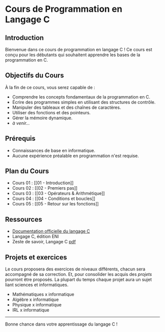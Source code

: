 # Cours de Programmation en Langage C

## Introduction

Bienvenue dans ce cours de programmation en langage C ! Ce cours est conçu pour les débutants qui souhaitent apprendre les bases de la programmation en C.

## Objectifs du Cours

À la fin de ce cours, vous serez capable de :

- Comprendre les concepts fondamentaux de la programmation en C.
- Écrire des programmes simples en utilisant des structures de contrôle.
- Manipuler des tableaux et des chaînes de caractères.
- Utiliser des fonctions et des pointeurs.
- Gérer la mémoire dynamique.
- *à venir...*

## Prérequis

- Connaissances de base en informatique.
- Aucune expérience préalable en programmation n'est requise.

## Plan du Cours

- Cours 01 : [[01 - Introduction]]
- Cours 02 : [[02 - Premiers pas]]
- Cours 03 : [[03 - Opérateurs & Arithmétique]]
- Cours 04 : [[04 - Conditions et boucles]]
- Cours 05 : [[05 - Retour sur les fonctions]]

## Ressources

- [Documentation officielle du langage C](https://en.cppreference.com/w/c)
- Langage C, édition ENI
- Zeste de savoir, Langage C [pdf](https://zestedesavoir.com/tutoriels/pdf/755/le-langage-c-1.pdf)

## Projets et exercices

Le cours proposera des exercices de niveaux différents, chacun sera accompagné de sa correction. Et, pour consolider les acquis des *projets* pourront être proposés. La plupart du temps chaque projet aura un sujet liant sciences et informatiques.
- Mathématiques x informatique
- Algèbre x informatique
- Physique x informatique
- IRL x informatique

---

Bonne chance dans votre apprentissage du langage C !